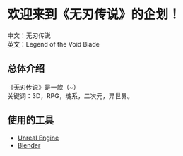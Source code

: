 # 欢迎来到《无刃传说》的企划！

中文：无刃传说  
英文：Legend of the Void Blade  

## 总体介绍
《无刃传说》是一款（~）  
关键词：3D，RPG，魂系，二次元，异世界。

## 使用的工具
* [Unreal Engine](https://www.unrealengine.com/)
* [Blender](https://www.blender.org/)